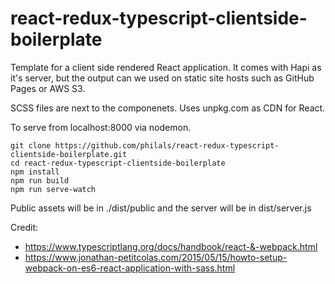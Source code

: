 # react-redux-typescript-clientside-boilerplate

Template for a client side rendered React application. It comes with Hapi as it's server, but the output can we used on static site hosts such as GitHub Pages or AWS S3.

SCSS files are next to the componenets.
Uses unpkg.com as CDN for React.

To serve from localhost:8000 via nodemon.

```
git clone https://github.com/philals/react-redux-typescript-clientside-boilerplate.git
cd react-redux-typescript-clientside-boilerplate
npm install
npm run build
npm run serve-watch
```

Public assets will be in ./dist/public and the server will be in dist/server.js

Credit:
- https://www.typescriptlang.org/docs/handbook/react-&-webpack.html
- https://www.jonathan-petitcolas.com/2015/05/15/howto-setup-webpack-on-es6-react-application-with-sass.html
